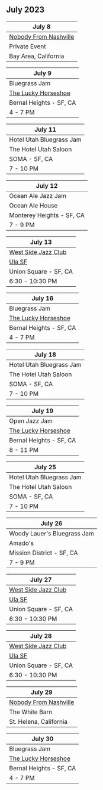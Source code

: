 ## July 2023

| July 8
|-
| <a href="https://www.thebash.com/bluegrass/nobodyfromnashville" target="NFN">Nobody From Nashville</a>
| Private Event
| Bay Area, California

| July 9
|-
| Bluegrass Jam
| <a href="https://www.theluckyhorseshoebar.com/" target="Shoe">The Lucky Horseshoe</a>
| Bernal Heights - SF, CA
| 4 - 7 PM

| July 11
|-
| Hotel Utah Bluegrass Jam
| The Hotel Utah Saloon
| SOMA - SF, CA
| 7 - 10 PM

| July 12
|-
| Ocean Ale Jazz Jam
| Ocean Ale House
| Monterey Heights - SF, CA
| 7 - 9 PM

| July 13
|-
| <a href="West Side Jazz Club" target="WSJC">West Side Jazz Club</a>
| <a href="https://ulasf.com" target="Ula">Ula SF</a>
| Union Square - SF, CA
| 6:30 - 10:30 PM

| July 16
|-
| Bluegrass Jam
| <a href="https://www.theluckyhorseshoebar.com/" target="Shoe">The Lucky Horseshoe</a>
| Bernal Heights - SF, CA
| 4 - 7 PM

| July 18
|-
| Hotel Utah Bluegrass Jam
| The Hotel Utah Saloon
| SOMA - SF, CA
| 7 - 10 PM

| July 19
|-
| Open Jazz Jam
| <a href="https://www.theluckyhorseshoebar.com/" target="Shoe">The Lucky Horseshoe</a>
| Bernal Heights - SF, CA
| 8 - 11 PM

| July 25
|-
| Hotel Utah Bluegrass Jam
| The Hotel Utah Saloon
| SOMA - SF, CA
| 7 - 10 PM

| July 26
|-
| Woody Lauer's Bluegrass Jam
| Amado's
| Mission District - SF, CA
| 7 - 9 PM

| July 27
|-
| <a href="West Side Jazz Club" target="WSJC">West Side Jazz Club</a>
| <a href="https://ulasf.com" target="Ula">Ula SF</a>
| Union Square - SF, CA
| 6:30 - 10:30 PM

| July 28
|-
| <a href="West Side Jazz Club" target="WSJC">West Side Jazz Club</a>
| <a href="https://ulasf.com" target="Ula">Ula SF</a>
| Union Square - SF, CA
| 6:30 - 10:30 PM

| July 29
|-
| <a href="https://www.thebash.com/bluegrass/nobodyfromnashville" target="NFN">Nobody From Nashville</a>
| The White Barn
| St. Helena, California

| July 30
|-
| Bluegrass Jam
| <a href="https://www.theluckyhorseshoebar.com/" target="Shoe">The Lucky Horseshoe</a>
| Bernal Heights - SF, CA
| 4 - 7 PM
